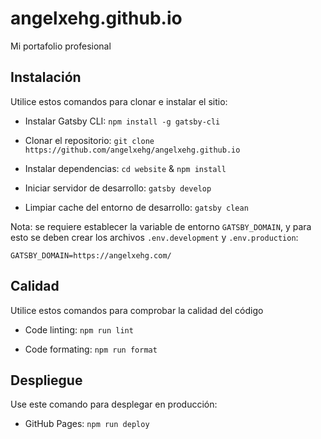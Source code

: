 # angelxehg.github.io

Mi portafolio profesional

## Instalación

Utilice estos comandos para clonar e instalar el sitio:

- Instalar Gatsby CLI: `npm install -g gatsby-cli`

- Clonar el repositorio: `git clone https://github.com/angelxehg/angelxehg.github.io`

- Instalar dependencias: `cd website` & `npm install`

- Iniciar servidor de desarrollo: `gatsby develop`

- Limpiar cache del entorno de desarrollo: `gatsby clean`

Nota: se requiere establecer la variable de entorno `GATSBY_DOMAIN`, y para esto se deben crear los archivos `.env.development` y `.env.production`:

```env
GATSBY_DOMAIN=https://angelxehg.com/
```

## Calidad

Utilice estos comandos para comprobar la calidad del código

- Code linting: `npm run lint`

- Code formating: `npm run format`

## Despliegue

Use este comando para desplegar en producción:

- GitHub Pages: `npm run deploy`
